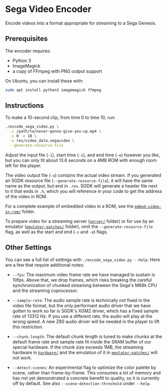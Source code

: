 # Sega Video Encoder

Encode videos into a format appropriate for streaming to a Sega Genesis.


## Prerequisites

The encoder requires:
 - Python 3
 - ImageMagick
 - a copy of FFmpeg with PNG output support

On Ubuntu, you can install these with:

```sh
sudo apt install python3 imagemagick ffmpeg
```


## Instructions

To make a 10-second clip, from time 0 to time 10, run:

```sh
./encode_sega_video.py \
  -i /path/to/never-gonna-give-you-up.mp4 \
  -s 0 -e 10 \
  -o res/video_data.segavideo \
  --generate-resource-file
```

Adjust the input file (`-i`), start time (`-s`), and end time (`-e`) however
you like, but you can only fit about 13.6 seconds on a 4MB ROM with enough room
left for the player.

The video output file (`-o`) contains the actual video stream.  If you
generated an SGDK resource file (`--generate-resource-file`), it will have the
same name as the output, but end in `.res`.  SGDK will generate a header file
next to it that ends in `.h`, which you will reference in your code to get the
address of the video in ROM.

For a complete example of embedded video in a ROM, see the
[`embed-video-in-rom/`](../embed-video-in-rom/) folder.

To prepare video for a streaming server ([`server/`](../server/) folder) or for
use by an emulator ([`emulator-patches/`](../emulator-patches/) folder), omit
the `--generate-resource-file` flag, as well as the start and end (`-s` and
`-e`) flags.


## Other Settings

You can see a full list of settings with `./encode_sega_video.py --help`.  Here
are a few that require additional notes:

  * `--fps`: The maximum video frame rate we have managed to sustain is 10fps.
    Above that, we drop frames, which risks breaking the careful
    synchronization of chunked streaming between the Sega's M68k CPU and the
    streaming coprocessor.

  * `--sample-rate`: The audio sample rate is technically not fixed in the
    video file format, but the only performant audio driver that we have gotten
    to work so far is SGDK's XGM2 driver, which has a fixed sample rate of
    13312 Hz.  If you use a different rate, the audio will play at the wrong
    speed.  A new Z80 audio driver will be needed in the player to lift this
    restriction.

  * `--chunk-length`: The default chunk length is tuned to make chunks at the
    default frame rate and sample rate fit inside the SRAM buffer of our
    special hardware.  If the chunk size exceeds 1MB, the streaming hardware in
    [`hardware/`](../hardware/) and the emulation of it in
    [`emulator-patches/`](../emulator-patches/) will not work.

  * `--detect-scenes`: An experimental flag to optimize the color palette by
    scene, rather than frame-by-frame.  This consumes a lot of memory and has
    not yet demonstrated a concrete benefit to quality, so it is currently off
    by default.  See also `--scene-detection-threshold` under `--help`.
